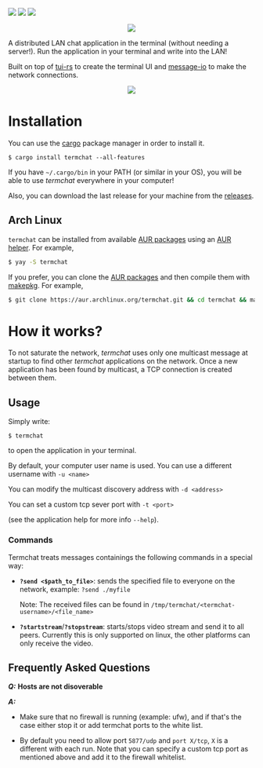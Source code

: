[![](https://img.shields.io/crates/v/termchat)](https://crates.io/crates/termchat)
[![](https://img.shields.io/crates/l/termchat)](https://www.apache.org/licenses/LICENSE-2.0.txt)
[![](https://img.shields.io/github/workflow/status/lemunozm/termchat/termchat%20ci)](https://github.com/lemunozm/termchat/actions?query=workflow%3A%22termchat+ci%22)

<p align="center">
  <img src="https://docs.google.com/drawings/d/e/2PACX-1vTCUOY5x1FQ-zWJdagKPLVWLTWDO3QCg9brYPOHZ6qqK6LndPTDM3sfp0599w1F4VatZfLITTZM33JW/pub?w=712&h=164"/>
</p>

A distributed LAN chat application in the terminal (without needing a server!).
Run the application in your terminal and write into the LAN!

Built on top of [tui-rs](https://github.com/fdehau/tui-rs) to create the terminal UI and
[message-io](https://github.com/lemunozm/message-io) to make the network connections.

<p align="center">
  <img src="https://drive.google.com/uc?export=view&id=1nPsXwNm7cDr9-FtXmiO_lf0hJf5CVbuW"/>
</p>

# Installation
You can use the [cargo][cargo] package manager in order to install it.

```
$ cargo install termchat --all-features
```

If you have `~/.cargo/bin` in your PATH (or similar in your OS), you will be able to use *termchat* everywhere in your computer!

Also, you can download the last release for your machine from the [releases](https://github.com/lemunozm/termchat/releases).

## Arch Linux

`termchat` can be installed from available [AUR packages](https://aur.archlinux.org/packages/?O=0&SeB=b&K=termchat&outdated=&SB=n&SO=a&PP=50&do_Search=Go) using an [AUR helper](https://wiki.archlinux.org/index.php/AUR_helpers). For example,

```sh
$ yay -S termchat
```

If you prefer, you can clone the [AUR packages](https://aur.archlinux.org/packages/?O=0&SeB=b&K=termchat&outdated=&SB=n&SO=a&PP=50&do_Search=Go) and then compile them with [makepkg](https://wiki.archlinux.org/index.php/Makepkg). For example,

```sh
$ git clone https://aur.archlinux.org/termchat.git && cd termchat && makepkg -si
```

[cargo]: https://doc.rust-lang.org/cargo/getting-started/installation.html

# How it works?
To not saturate the network, *termchat* uses only one multicast message at startup to find other *termchat* applications on the network.
Once a new application has been found by multicast, a TCP connection is created between them.

## Usage
Simply write:
```
$ termchat
```

to open the application in your terminal.

By default, your computer user name is used. You can use a different username with `-u <name>`

You can modify the multicast discovery address with `-d <address>`

You can set a custom tcp sever port with `-t <port>`

(see the application help for more info `--help`).

### Commands
Termchat treats messages containings the following commands in a special way:

- **`?send <$path_to_file>`**: sends the specified file to everyone on the network,
  example: `?send ./myfile`

  Note: The received files can be found in `/tmp/termchat/<termchat-username>/<file_name>`

- **`?startstream`**/**`?stopstream`**: starts/stops video stream and send it to all peers. Currently this is only supported on linux, the other platforms can only receive the video.

## Frequently Asked Questions

***Q:*** **Hosts are not disoverable**

***A:***

- Make sure that no firewall is running (example: ufw), and if that's the case either stop it or add termchat ports to the white list.

- By default you need to allow port `5877/udp` and `port X/tcp`, `X` is a different with each run. Note that you can specify a custom tcp port as mentioned above and add it to the firewall whitelist.

